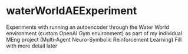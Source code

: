 # waterWorldAEExperiment
Experiments with running an autoencoder through the Water World environment (custom OpenAI Gym environment) as part of my individual MEng project (Multi-Agent Neuro-Symbolic Reinforcement Learning)
Fill with more detail later
